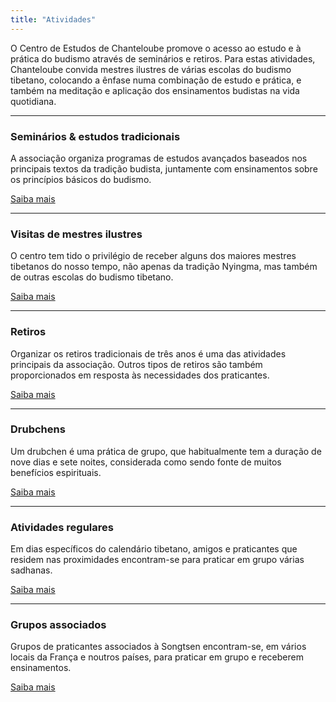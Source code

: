 ```yaml
---
title: "Atividades"
---
```


O Centro de Estudos de Chanteloube promove o acesso ao estudo e à prática do budismo através de seminários e retiros. Para estas atividades, Chanteloube convida mestres ilustres de várias escolas do budismo tibetano, colocando a ênfase numa combinação de estudo e prática, e também na meditação e aplicação dos ensinamentos budistas na vida quotidiana. 

* * *

###  Seminários & estudos tradicionais 

A associação organiza programas de estudos avançados baseados nos principais textos da tradição budista, juntamente com ensinamentos sobre os princípios básicos do budismo. 

[ Saiba mais ](http://www.songtsen.org/chanteloube/activities/seminars-traditional-studies/)

* * *

###  Visitas de mestres ilustres 

O centro tem tido o privilégio de receber alguns dos maiores mestres tibetanos do nosso tempo, não apenas da tradição Nyingma, mas também de outras escolas do budismo tibetano. 

[ Saiba mais ](activites_visites.php)

* * *

###  Retiros 

Organizar os retiros tradicionais de três anos é uma das atividades principais da associação. Outros tipos de retiros são também proporcionados em resposta às necessidades dos praticantes. 

[ Saiba mais ](http://www.songtsen.org/chanteloube/activities/retreats/)

* * *

###  Drubchens 

Um drubchen é uma prática de grupo, que habitualmente tem a duração de nove dias e sete noites, considerada como sendo fonte de muitos benefícios espirituais. 

[ Saiba mais ](http://www.songtsen.org/chanteloube/activities/drupchens/)

* * *

###  Atividades regulares 

Em dias específicos do calendário tibetano, amigos e praticantes que residem nas proximidades encontram-se para praticar em grupo várias sadhanas. 

[ Saiba mais ](http://www.songtsen.org/chanteloube/activities/regular-activities/)

* * *

###  Grupos associados 

Grupos de praticantes associados à Songtsen encontram-se, em vários locais da França e noutros países, para praticar em grupo e receberem ensinamentos. 

[ Saiba mais ](http://www.songtsen.org/chanteloube/activities/affiliated-groups/)
